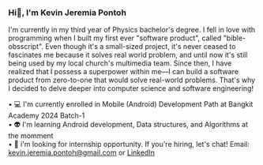 ### Hi👋, I'm Kevin Jeremia Pontoh
I'm currently in my third year of Physics bachelor's degree. I fell in love with programming when I built my first ever "software product", called "bible-obsscript". Even though it's a small-sized project, it's never ceased to fascinates me because it solves real world problem, and until now it's still being used by my local church's multimedia team. Since then, I have realized that I possess a superpower within me—I can build a software product from zero-to-one that would solve real-world problems. That's why I decided to delve deeper into computer science and software engineering!

• 💻 I'm currently enrolled in Mobile (Android) Development Path at Bangkit Academy 2024 Batch-1<br>
• 👽 I'm learning Android development, Data structures, and Algorithms at the momment<br>
• 👐 i'm looking for internship opportunity. If you're hiring, let's chat! Email: <kevin.jeremia.pontoh@gmail.com> or [LinkedIn](https://www.linkedin.com/in/kevinj-pontoh/)

<!--
**kevinjeremia/kevinjeremia** is a ✨ _special_ ✨ repository because its `README.md` (this file) appears on your GitHub profile.

Here are some ideas to get you started:

- 🔭 I’m currently working on ...
- 🌱 I’m currently learning ...
- 👯 I’m looking to collaborate on ...
- 🤔 I’m looking for help with ...
- 💬 Ask me about ...
- 📫 How to reach me: ...
- 😄 Pronouns: ...
- ⚡ Fun fact: ...
-->
